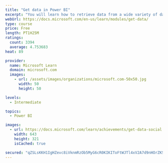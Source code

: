 ```yaml
---
title: "Get data in Power BI"
excerpt: "You will learn how to retrieve data from a wide variety of data sources, including Microsoft Excel, relational databases, and NoSQL data stores. You will also learn how to improve performance while retrieving data."
webUrl: https://docs.microsoft.com/en-us/learn/modules/get-data/
type: course
price: Free
length: PT1H25M
ratings:
  count: 3394
  average: 4.753683
heat: 89

provider:
  name: Microsoft Learn
  domain: microsoft.com
  images:
    - url: /assets/images/organizations/microsoft.com-50x50.jpg
      width: 50
      height: 50

levels:
  - Intermediate

topics:
  - Power BI

images:
  - url: https://docs.microsoft.com/learn/achievements/get-data-social.png
    width: 643
    height: 321
    isCached: true

secured: "qZSLsKKH1IgHZevc8iVknmRzOb5MyG6cR0KIKIToFtWJTl4xV2A7d9nHOrZKSBxWuoSrh2URUmiZM641PcWfVCYt9f2sNz2JS9zEM/BG7PnoQ3pWyj6AVzoVxgDFVEY5CR9+p1tOZniPniVRiqS5PTUG0EWfZpqsYvXtHMpezG5KrH6RwoUobjDNRMDFSAK837XSfD8wG0rF+SpkanjgR/ESfSKNpna6ga7Ax/7tb6Rp1OgxJYhQebIeOCkaqmVhg8XBPBiq0Un0C7gpZqld/2BYfl616ApoSLZHRS4XZkbrC6yOPlWVHHwtZMl0qNVLdIwHyOb8cQEjykg7HlzUG63xHbHRVXLWMG1BAqdns9asamnuok1fviOzcthhmH3TAxSGDl1a6niTA5PKZ/3lO4Hy0mz+aeL7Inq8c30Ok4Q=;WJKEwZp1S2b+vI/rH2SD5A=="
---
```


